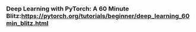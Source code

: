 ### Deep Learning with PyTorch: A 60 Minute Blitz:https://pytorch.org/tutorials/beginner/deep_learning_60min_blitz.html
